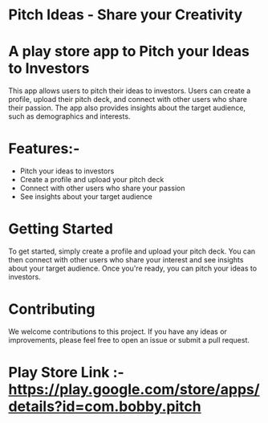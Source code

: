 # Pitch Ideas - Share your Creativity 

# A play store app to Pitch your Ideas to Investors

This app allows users to pitch their ideas to investors. Users can create a profile, upload their pitch deck, and connect with other users who share their passion. The app also provides insights about the target audience, such as demographics and interests.

# Features:-
- Pitch your ideas to investors
- Create a profile and upload your pitch deck
- Connect with other users who share your passion
- See insights about your target audience

# Getting Started
To get started, simply create a profile and upload your pitch deck. You can then connect with other users who share your interest and see insights about your target audience. Once you're ready, you can pitch your ideas to investors.

# Contributing
We welcome contributions to this project. If you have any ideas or improvements, please feel free to open an issue or submit a pull request.

# Play Store Link :- https://play.google.com/store/apps/details?id=com.bobby.pitch
